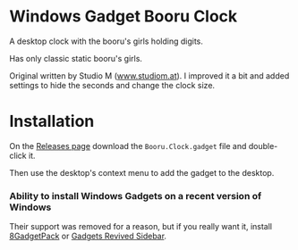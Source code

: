 # Windows Gadget Booru Clock
A desktop clock with the booru's girls holding digits.

Has only classic static booru's girls.

Original written by Studio M (www.studiom.at). I improved it a bit and
added settings to hide the seconds and change the clock size.

# Installation

On the [Releases page](https://github.com/7nik/booru-clock/releases) download
the `Booru.Clock.gadget` file and double-click it.

Then use the desktop's context menu to add the gadget to the desktop.

### Ability to install Windows Gadgets on a recent version of Windows

Their support was removed for a reason, but if you really want it, install
[8GadgetPack](https://8gadgetpack.net/) or [Gadgets Revived Sidebar](https://windows10gadgets.pro/sidebarforwindows10/gadgets-revieved-sidebar-for-windows.html).